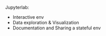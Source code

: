 Jupyterlab:
- Interactive env
- Data exploration & Visualization
- Documentation and Sharing
a stateful env